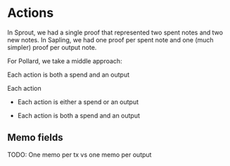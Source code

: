 # Actions

In Sprout, we had a single proof that represented two spent notes and two new notes.
In Sapling, we had one proof per spent note and one (much simpler) proof per output note.

For Pollard, we take a middle approach:

Each action is both a spend and an output




Each action

- Each action is either a spend or an output

- Each action is both a spend and an output

## Memo fields

TODO: One memo per tx vs one memo per output
